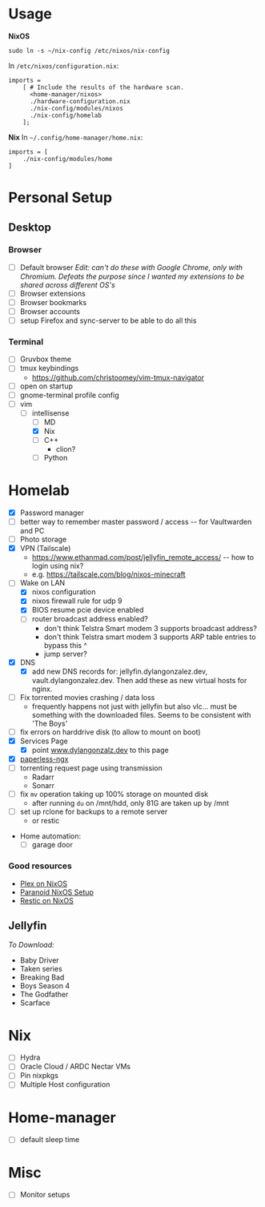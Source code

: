 # Usage

**NixOS**

`sudo ln -s ~/nix-config /etc/nixos/nix-config`

In `/etc/nixos/configuration.nix`:

```
imports =
    [ # Include the results of the hardware scan.
      <home-manager/nixos>
      ./hardware-configuration.nix
      ./nix-config/modules/nixos
      ./nix-config/homelab 
    ];
```

**Nix**
In `~/.config/home-manager/home.nix`:
```
imports = [
    ./nix-config/modules/home
]
```

# Personal Setup
## Desktop
### Browser
- [ ] Default browser
_Edit: can't do these with Google Chrome, only with Chromium. Defeats the purpose since I wanted my extensions to be shared across different OS's_
- [ ] Browser extensions
- [ ] Browser bookmarks
- [ ] Browser accounts
- [ ] setup Firefox and sync-server to be able to do all this

### Terminal
- [ ] Gruvbox theme
- [ ] tmux keybindings
   - https://github.com/christoomey/vim-tmux-navigator
- [ ] open on startup
- [ ] gnome-terminal profile config
- [ ] vim
    - [ ] intellisense
        - [ ] MD
        - [x] Nix
        - [ ] C++
            - clion?
        - [ ] Python

# Homelab
- [x] Password manager
- [ ] better way to remember master password / access -- for Vaultwarden and PC
- [ ] Photo storage
- [x] VPN (Tailscale)
    - https://www.ethanmad.com/post/jellyfin_remote_access/ -- how to login using nix?
    - e.g. https://tailscale.com/blog/nixos-minecraft
- [ ] Wake on LAN
    - [x] nixos configuration
    - [x] nixos firewall rule for udp 9
    - [x] BIOS resume pcie device enabled
    - [ ] router broadcast address enabled? 
        - don't think Telstra Smart modem 3 supports broadcast address?
        - don't think Telstra smart modem 3 supports ARP table entries to bypass this ^
        - jump server?
- [x] DNS
    - [x] add new DNS records for: jellyfin.dylangonzalez.dev, vault.dylangonzalez.dev. Then add these as new virtual hosts for nginx.
- [ ] Fix torrented movies crashing / data loss
    - frequently happens not just with jellyfin but also vlc... must be something with the downloaded files. Seems to be consistent with 'The Boys'
- [ ] fix errors on harddrive disk (to allow to mount on boot)
- [x] Services Page
    - [x] point www.dylangonzalz.dev to this page
- [x] [paperless-ngx](https://github.com/paperless-ngx/paperless-ngx)
- [ ] torrenting request page using transmission
    - Radarr
    - Sonarr
- [ ] fix `mv` operation taking up 100% storage on mounted disk
   - after running `du` on /mnt/hdd, only 81G are taken up by /mnt
- [ ] set up rclone for backups to a remote server
    - or restic
- Home automation:
    - [ ] garage door

### Good resources
- [Plex on NixOS](https://arne.me/blog/plex-on-nixos/)
- [Paranoid NixOS Setup](https://xeiaso.net/blog/paranoid-nixos-2021-07-18/)
- [Restic on NixOS](https://francis.begyn.be/blog/nixos-restic-backups)

## Jellyfin
*To Download:*
- Baby Driver
- Taken series
- Breaking Bad
- Boys Season 4
- The Godfather
- Scarface

# Nix
- [ ] Hydra
- [ ] Oracle Cloud / ARDC Nectar VMs
- [ ] Pin nixpkgs
- [ ] Multiple Host configuration

# Home-manager
- [ ] default sleep time

# Misc
- [ ] Monitor setups
